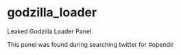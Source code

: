 # godzilla_loader
Leaked Godzilla Loader Panel

This panel was found during searching twitter for #opendir
